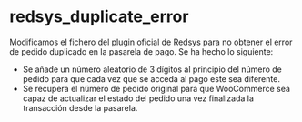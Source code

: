 # redsys_duplicate_error

Modificamos el fichero del plugin oficial de Redsys para no obtener el error de pedido duplicado en la pasarela de pago. Se ha hecho lo siguiente:
- Se añade un número aleatorio de 3 dígitos al principio del número de pedido para que cada vez que se acceda al pago este sea diferente.
- Se recupera el número de pedido original para que WooCommerce sea capaz de actualizar el estado del pedido una vez finalizada la transacción desde la pasarela.
